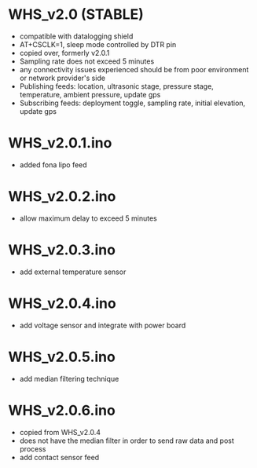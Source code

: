 # WHS_v2.0 (STABLE)
- compatible with datalogging shield
- AT+CSCLK=1, sleep mode controlled by DTR pin
- copied over, formerly v2.0.1
- Sampling rate does not exceed 5 minutes
- any connectivity issues experienced should be from poor environment or network provider's side
- Publishing feeds: location, ultrasonic stage, pressure stage, temperature, ambient pressure, update gps
- Subscribing feeds: deployment toggle, sampling rate, initial elevation, update gps

# WHS_v2.0.1.ino
- added fona lipo feed

# WHS_v2.0.2.ino
- allow maximum delay to exceed 5 minutes

# WHS_v2.0.3.ino
- add external temperature sensor

# WHS_v2.0.4.ino
- add voltage sensor and integrate with power board

# WHS_v2.0.5.ino
- add median filtering technique

# WHS_v2.0.6.ino
- copied from WHS_v2.0.4
- does not have the median filter in order to send raw data and post process
- add contact sensor feed
